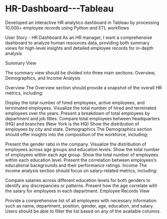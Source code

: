 # HR-Dashboard---Tableau
Developed an interactive HR analytics dashboard in Tableau by processing 10,000+ employee records using Python and ETL workflows

User Story - HR Dashboard
As an HR manager, I want a comprehensive dashboard to analyze human resources data, providing both summary views for high-level insights and detailed employee records for in-depth analysis

Summary View

The summary view should be divided into three main sections: Overview, Demographics, and Income Analysis

Overview
The Overview section should provide a snapshot of the overall HR metrics, including:

Display the total number of hired employees, active employees, and terminated employees.
Visualize the total number of hired and terminated employees over the years.
Present a breakdown of total employees by department and job titles.
Compare total employees between headquarters (HQ) and branches (New York is the HQ)
Show the distribution of employees by city and state.
Demographics
The Demographics section should offer insights into the composition of the workforce, including:

Present the gender ratio in the company.
Visualize the distribution of employees across age groups and education levels.
Show the total number of employees within each age group.
Show the total number of employees within each education level.
Present the correlation between employees’s educational backgrounds and their performance ratings.
Income
The income analysis section should focus on salary-related metrics, including:

Compare salaries across different education levels for both genders to identify any discrepancies or patterns.
Present how the age correlate with the salary for employees in each department.
Employee Records View

Provide a comprehensive list of all employees with necessary information such as name, department, position, gender, age, education, and salary.
Users should be able to filter the list based on any of the available columns.
